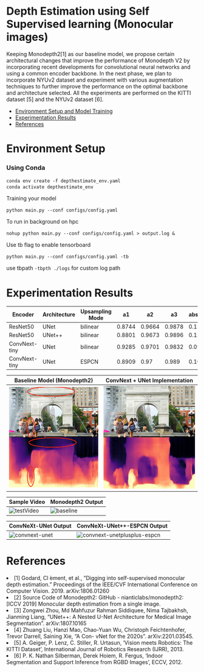 # Depth Estimation using Self Supervised learning (Monocular images)

Keeping Monodepth2[1] as our baseline model, we propose certain architectural changes that
improve the performance of Monodepth V2 by incorporating recent developments for convolutional
neural networks and using a common encoder backbone. In the next phase, we plan to incorporate
NYUv2 dataset and experiment with various augmentation techniques to further improve the
performance on the optimal backbone and architecture selected. All the experiments are performed
on the KITTI dataset [5] and the NYUv2 dataset [6].

* [Environment Setup and Model Training](#env)
* [Experimentation Results](#results)
* [References](#ref)



<a name="env"></a>
# Environment Setup

### Using Conda 
```
conda env create -f depthestimate_env.yaml
conda activate depthestimate_env
```


Training your model
```
python main.py --conf configs/config.yaml 
```

To run in background on hpc

```
nohup python main.py --conf configs/config.yaml > output.log &
```
Use tb flag to enable tensorboard
```
python main.py --conf configs/config.yaml -tb 
```
use tbpath ```-tbpth ./logs``` for custom log path

<a name="results"></a>
# Experimentation Results
| Encoder       | Architecture | Upsampling Mode | a1     | a2     | a3     | abs_rel | log_rms | rms   | sq_rel |
|---------------|--------------|-----------------|--------|--------|--------|---------|---------|-------|--------|
| ResNet50      | UNet         | bilinear        | 0.8744 | 0.9664 | 0.9878 | 0.123   | 0.1925  | 4.407 | 0.9378 |
| ResNet50      | UNet++       | bilinear        | 0.8801 | 0.9673 | 0.9896 | 0.1356  | 0.1852  | 4.348 | 0.9008 |
| ConvNext-tiny | UNet         | bilinear        | 0.9285 | 0.9701 | 0.9832 | 0.0996  | 0.1809  | 3.975 | 0.7534 |
| ConvNext-tiny | UNet         | ESPCN           | 0.8909 | 0.97   | 0.989  | 0.1017  | 0.185   | 3.886 | 0.587  |


Baseline Model (Monodepth2)|  ConvNext + UNet Implementation
:-------------------------:|:-------------------------:
![](https://github.com/mayankpoddar/depthestimation/blob/main/assets/fig6.png)  |  ![](https://github.com/mayankpoddar/depthestimation/blob/main/assets/WSP-2UP4_pred_convnext-unet_espcn-False.jpg)


|Sample Video | Monodepth2 Output |
|-------------|-------------------|
|![testVideo](https://github.com/mayankpoddar/depthestimation/blob/main/predictions/testVideo.gif)|![baseline](https://github.com/mayankpoddar/depthestimation/blob/main/predictions/testVideo-baseline-resnet-unet.gif)|

|ConvNeXt-UNet Output | ConvNeXt-UNet++-ESPCN Output |
|---------------------|----------------------------|
|![convnext-unet](https://github.com/mayankpoddar/depthestimation/blob/main/predictions/testVideo-convnext-unet.gif)|![convnext-unetplusplus-espcn](https://github.com/mayankpoddar/depthestimation/blob/main/predictions/testVideo-convnext-unetplusplus-espcn.gif)|


<a name="ref"></a>
# References
<li>[1] Godard, Cl ́ement, et al., ”Digging into self-supervised monocular depth estimation.” Proceedings of the
IEEE/CVF International Conference on Computer Vision. 2019. arXiv:1806.01260
<li>[2] Source Code of Monodepth2: GitHub - nianticlabs/monodepth2: [ICCV 2019] Monocular depth estimation
from a single image.
<li>[3] Zongwei Zhou, Md Mahfuzur Rahman Siddiquee, Nima Tajbakhsh, Jianming Liang, “UNet++: A Nested
U-Net Architecture for Medical Image Segmentation”. arXiv:1807.10165
<li>[4] Zhuang Liu, Hanzi Mao, Chao-Yuan Wu, Christoph Feichtenhofer, Trevor Darrell, Saining Xie, “A Con-
vNet for the 2020s”. arXiv:2201.03545.
<li>[5] A. Geiger, P. Lenz, C. Stiller, R. Urtasun, ‘Vision meets Robotics: The KITTI Dataset’, International
Journal of Robotics Research (IJRR), 2013.
<li>[6] P. K. Nathan Silberman, Derek Hoiem, R. Fergus, ‘Indoor Segmentation and Support Inference from
RGBD Images’, ECCV, 2012.
